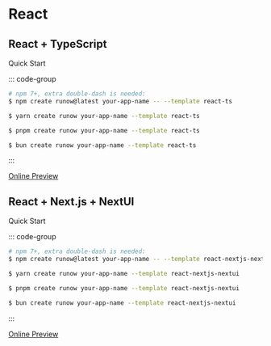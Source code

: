 # React

## React + TypeScript

<LogoBadge name="react" /> <LogoBadge name="ts" /> <LogoBadge name="vite" />

Quick Start

::: code-group

```bash [npm]
# npm 7+, extra double-dash is needed:
$ npm create runow@latest your-app-name -- --template react-ts
```

```bash [Yarn]
$ yarn create runow your-app-name --template react-ts
```

```bash [pnpm]
$ pnpm create runow your-app-name --template react-ts
```

```bash [Bun]
$ bun create runow your-app-name --template react-ts
```

:::

[Online Preview](https://demo.runow.dev/react-ts)


## React + Next.js + NextUI

<LogoBadge name="react" /> <LogoBadge name="next-js" /> <LogoBadge name="tailwindcss" /> <LogoBadge name="next-ui" /> <LogoBadge name="ts" /> <LogoBadge name="vite" />

Quick Start

::: code-group

```bash [npm]
# npm 7+, extra double-dash is needed:
$ npm create runow@latest your-app-name -- --template react-nextjs-nextui
```

```bash [Yarn]
$ yarn create runow your-app-name --template react-nextjs-nextui
```

```bash [pnpm]
$ pnpm create runow your-app-name --template react-nextjs-nextui
```

```bash [Bun]
$ bun create runow your-app-name --template react-nextjs-nextui
```

:::

[Online Preview](https://demo.runow.dev/react-nextjs-nextui)